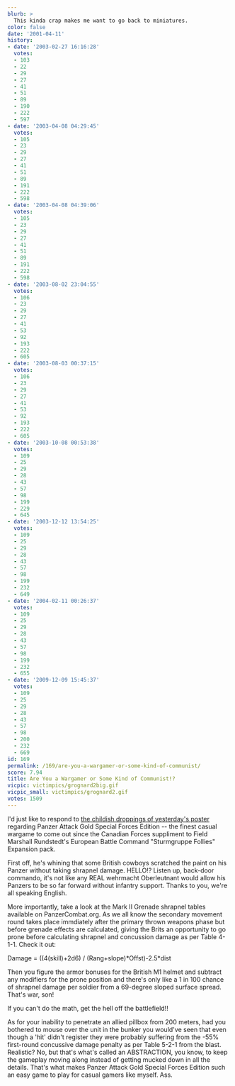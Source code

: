 ```yaml
---
blurb: >
  This kinda crap makes me want to go back to miniatures.
color: false
date: '2001-04-11'
history:
- date: '2003-02-27 16:16:28'
  votes:
  - 103
  - 22
  - 29
  - 27
  - 41
  - 51
  - 89
  - 190
  - 222
  - 597
- date: '2003-04-08 04:29:45'
  votes:
  - 105
  - 23
  - 29
  - 27
  - 41
  - 51
  - 89
  - 191
  - 222
  - 598
- date: '2003-04-08 04:39:06'
  votes:
  - 105
  - 23
  - 29
  - 27
  - 41
  - 51
  - 89
  - 191
  - 222
  - 598
- date: '2003-08-02 23:04:55'
  votes:
  - 106
  - 23
  - 29
  - 27
  - 41
  - 53
  - 92
  - 193
  - 222
  - 605
- date: '2003-08-03 00:37:15'
  votes:
  - 106
  - 23
  - 29
  - 27
  - 41
  - 53
  - 92
  - 193
  - 222
  - 605
- date: '2003-10-08 00:53:38'
  votes:
  - 109
  - 25
  - 29
  - 28
  - 43
  - 57
  - 98
  - 199
  - 229
  - 645
- date: '2003-12-12 13:54:25'
  votes:
  - 109
  - 25
  - 29
  - 28
  - 43
  - 57
  - 98
  - 199
  - 232
  - 649
- date: '2004-02-11 00:26:37'
  votes:
  - 109
  - 25
  - 29
  - 28
  - 43
  - 57
  - 98
  - 199
  - 232
  - 655
- date: '2009-12-09 15:45:37'
  votes:
  - 109
  - 25
  - 29
  - 28
  - 43
  - 57
  - 98
  - 200
  - 232
  - 669
id: 169
permalink: /169/are-you-a-wargamer-or-some-kind-of-communist/
score: 7.94
title: Are You a Wargamer or Some Kind of Communist!?
vicpic: victimpics/grognard2big.gif
vicpic_small: victimpics/grognard2.gif
votes: 1509
---
```


I'd just like to respond to [the childish droppings of yesterday's
poster](%ARTICLE[168]%) regarding Panzer Attack Gold Special Forces
Edition -- the finest casual wargame to come out since the Canadian
Forces suppliment to Field Marshall Rundstedt's European Battle Command
"Sturmgruppe Follies" Expansion pack.

First off, he's whining that some British cowboys scratched the paint on
his Panzer without taking shrapnel damage. HELLO!? Listen up, back-door
commando, it's not like any REAL wehrmacht Oberleutnant would allow his
Panzers to be so far forward without infantry support. Thanks to you,
we're all speaking English.

More importantly, take a look at the Mark II Grenade shrapnel tables
available on PanzerCombat.org. As we all know the secondary movement
round takes place immdiately after the primary thrown weapons phase but
before grenade effects are calculated, giving the Brits an opportunity
to go prone before calculating shrapnel and concussion damage as per
Table 4-1-1. Check it out:

Damage = ((4(skill)+2d6) / (Rang+slope)\*Offst)-2.5\*dist

Then you figure the armor bonuses for the British M1 helmet and subtract
any modifiers for the prone position and there's only like a 1 in 100
chance of shrapnel damage per soldier from a 69-degree sloped surface
spread. That's war, son!

If you can't do the math, get the hell off the battlefield!!

As for your inability to penetrate an allied pillbox from 200 meters,
had you bothered to mouse over the unit in the bunker you would've seen
that even though a 'hit' didn't register they were probably suffering
from the -55% first-round concussive damage penalty as per Table 5-2-1
from the blast. Realistic? No, but that's what's called an ABSTRACTION,
you know, to keep the gameplay moving along instead of getting mucked
down in all the details. That's what makes Panzer Attack Gold Special
Forces Edition such an easy game to play for casual gamers like myself.
Ass.